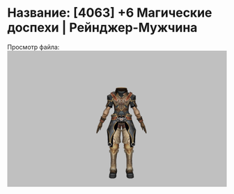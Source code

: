 # Название: [4063] +6 Магические доспехи | Рейнджер-Мужчина

Просмотр файла:
![p020002.png](p020002.png)